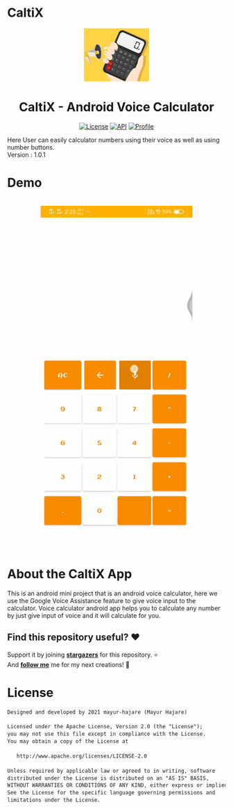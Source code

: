 # CaltiX
<p align="center">
<img src="app/src/main/res/drawable/cal.jpg" width="150"/>
<h1 align="center">CaltiX - Android Voice Calculator </h1>
</p>

<p align="center">
  <a href="https://opensource.org/licenses/Apache-2.0"><img alt="License" src="https://img.shields.io/badge/License-Apache%202.0-blue.svg"/></a>
  <a href="https://android-arsenal.com/api?level=21"><img alt="API" src="https://img.shields.io/badge/API-21%2B-brightgreen.svg?style=flat"/></a>
  <a href="https://github.com/mayur-hajare"><img alt="Profile" src="https://img.shields.io/static/v1?label=GitHub&message=mayur-hajare&color=E53935"/></a>
</p>

<p align="center">  

Here User can easily calculator numbers using their voice as well as using number buttons.</br>
Version : 1.0.1



# Demo

 <p align="center">
<br>
<img src="https://github.com/mayur-hajare/CaltiX/blob/526d28c0b88a6b699f72c4b902f4045a9cd2d358/app/src/main/res/drawable/calg.gif" width="350px">

<br><br>
</p>



# About the CaltiX App
This is an android mini project that is an android voice calculator,
here we use the Google Voice Assistance feature to give voice input to the calculator.
Voice calculator android app helps you to calculate any number by just give input of voice and 
it will calculate for you.


## Find this repository useful? :heart:
Support it by joining __[stargazers](https://github.com/mayur-hajare/CaltiX/stargazers)__ for this repository. :star: <br>
And __[follow me](https://github.com/mayur-hajare)__ me for my next creations! 🤩

# License
```xml
Designed and developed by 2021 mayur-hajare (Mayur Hajare)

Licensed under the Apache License, Version 2.0 (the "License");
you may not use this file except in compliance with the License.
You may obtain a copy of the License at

   http://www.apache.org/licenses/LICENSE-2.0

Unless required by applicable law or agreed to in writing, software
distributed under the License is distributed on an "AS IS" BASIS,
WITHOUT WARRANTIES OR CONDITIONS OF ANY KIND, either express or implied.
See the License for the specific language governing permissions and
limitations under the License.
```
